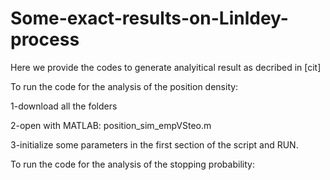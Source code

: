 # Some-exact-results-on-Linldey-process
Here we provide the codes to generate analyitical result as decribed in [cit]

To run the code for the analysis of the position density:

1-download all the folders

2-open with MATLAB: position_sim_empVSteo.m

3-initialize some parameters in the first section of the script and RUN.

To run the code for the analysis of the stopping probability:
